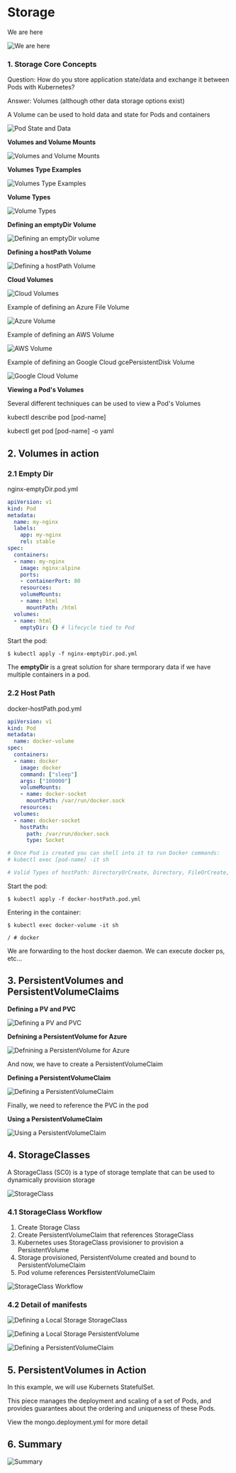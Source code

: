 # Storage

We are here

![We are here](../images/044.png)

### 1. Storage Core Concepts

Question: How do you store application state/data and exchange it between Pods with Kubernetes?

Answer: Volumes (although other data storage options exist)

A Volume can be used to hold data and state for Pods and containers

![Pod State and Data](../images/045.png)

__Volumes and Volume Mounts__

![Volumes and Volume Mounts](../images/046.png)

__Volumes Type Examples__

![Volumes Type Examples](../images/047.png)

__Volume Types__

![Volume Types](../images/048.png)

__Defining an emptyDir Volume__

![Defining an emptyDir volume](../images/049.png)

__Defining a hostPath Volume__

![Defining a hostPath Volume](../images/050.png)

__Cloud Volumes__

![Cloud Volumes](../images/051.png)

Example of defining an Azure File Volume

![Azure Volume](../images/052.png)

Example of defining an AWS Volume

![AWS Volume](../images/053.png)

Example of defining an Google Cloud gcePersistentDisk Volume

![Google Cloud Volume](../images/054.png)

__Viewing a Pod's Volumes__

Several different techniques can be used to view a Pod's Volumes

kubectl describe pod [pod-name]

kubectl get pod [pod-name] -o yaml

## 2. Volumes in action

### 2.1 Empty Dir

nginx-emptyDir.pod.yml

```yml
apiVersion: v1
kind: Pod
metadata:
  name: my-nginx
  labels:
    app: my-nginx
    rel: stable
spec:
  containers:
  - name: my-nginx
    image: nginx:alpine 
    ports:
    - containerPort: 80
    resources:
    volumeMounts:
    - name: html
      mountPath: /html
  volumes:
  - name: html
    emptyDir: {} # lifecycle tied to Pod
```

Start the pod:

```shell
$ kubectl apply -f nginx-emptyDir.pod.yml
```

The __emptyDir__ is a great solution for share termporary data if we have multiple containers in a pod.

### 2.2 Host Path

docker-hostPath.pod.yml

```yml
apiVersion: v1
kind: Pod
metadata:
  name: docker-volume
spec:
  containers:
  - name: docker
    image: docker
    command: ["sleep"]
    args: ["100000"]
    volumeMounts:
    - name: docker-socket
      mountPath: /var/run/docker.sock
    resources:
  volumes:
  - name: docker-socket
    hostPath:
      path: /var/run/docker.sock
      type: Socket

# Once Pod is created you can shell into it to run Docker commands:
# kubectl exec [pod-name] -it sh

# Valid Types of hostPath: DirectoryOrCreate, Directory, FileOrCreate, File, Socket, CharDevice, BlockDevice
```

Start the pod:

```shell
$ kubectl apply -f docker-hostPath.pod.yml
```

Entering in the container:

```shell
$ kubectl exec docker-volume -it sh

/ # docker
```

We are forwarding to the host docker daemon. We can execute docker ps, etc...

## 3. PersistentVolumes and PersistentVolumeClaims

__Defining a PV and PVC__

![Defining a PV and PVC](../images/055.png)

__Defnining a PersistentVolume for Azure__

![Defnining a PersistentVolume for Azure](../images/056.png)

And now, we have to create a PersistentVolumeClaim

__Defining a PersistentVolumeClaim__

![Defining a PersistentVolumeClaim](../images/057.png)

Finally, we need to reference the PVC in the pod

__Using a PersistentVolumeClaim__

![Using a PersistentVolumeClaim](../images/058.png)

## 4. StorageClasses

A StorageClass (SC0) is a type of storage template that can be used to dynamically provision storage

![StorageClass](../images/059.png)

### 4.1 StorageClass Workflow

1. Create Storage Class
2. Create PersistentVolumeClaim that references StorageClass
3. Kubernetes uses StorageClass provisioner to provision a PersistentVolume
4. Storage provisioned, PersistentVolume created and bound to PersistentVolumeClaim
5. Pod volume references PersistentVolumeClaim

![StorageClass Workflow](../images/060.png)

### 4.2 Detail of manifests

![Defining a Local Storage StorageClass](../images/061.png)

![Defining a Local Storage PersistentVolume](../images/062.png)

![Defining a PersistentVolumeClaim](../images/063.png)

## 5. PersistentVolumes in Action

In this example, we will use Kubernets StatefulSet.

This piece manages the deployment and scaling of a set of Pods, and provides guarantees about the ordering and uniqueness of these Pods.

View the mongo.deployment.yml for more detail

## 6. Summary

![Summary](../images/064.png)


